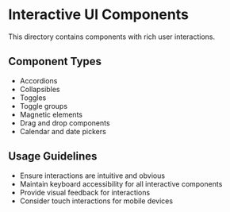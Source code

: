 # Interactive UI Components

This directory contains components with rich user interactions.

## Component Types

- Accordions
- Collapsibles
- Toggles
- Toggle groups
- Magnetic elements
- Drag and drop components
- Calendar and date pickers

## Usage Guidelines

- Ensure interactions are intuitive and obvious
- Maintain keyboard accessibility for all interactive components
- Provide visual feedback for interactions
- Consider touch interactions for mobile devices